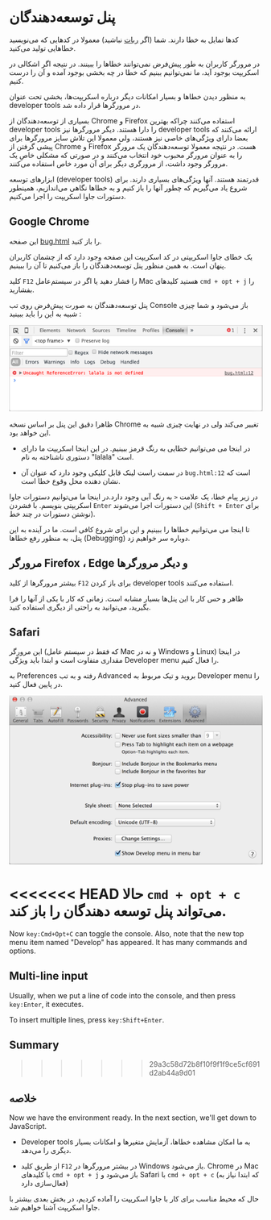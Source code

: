 # پنل توسعه‌دهندگان 

کدها تمایل به خطا دارند. شما (اگر [ربات](https://en.wikipedia.org/wiki/Bender_(Futurama)) نباشید) معمولا در کدهایی که می‌نویسید خطاهایی تولید می‌کنید. 

در مرورگر کاربران به طور پیش‌فرض نمی‌توانند خطاها را ببینند. در نتیجه اگر اشکالی در اسکریپت بوجود آید، ما نمی‌توانیم ببنیم که خطا در چه بخشی بوجود آمده و آن را درست کنیم. 

به منظور دیدن خطاها و بسیار امکانات دیگر درباره اسکریپت‌ها، بخشی تحت عنوان developer tools در مرورگرها قرار داده شد. 

بسیاری از توسعه‌دهندگان از Chrome و Firefox استفاده می‌کنند چراکه بهترین developer tools را دارا هستند. دیگر مرورگرها نیز developer tools ارائه می‌کنند که بعضا دارای ویژگی‌های خاصی نیز هستند، ولی معمولا این تلاش سایز مرورگرها برای پیشی گرفتن از Chrome و Firefox هست. در نتیجه معمولا توسعه‌دهندگان یک مرورگر را به عنوان مرورگر محبوب خود انتخاب می‌کنند و در صورتی که مشکلی خاصِ یک مرورگر وجود داشت، از مرورگری دیگر برای آن مورد خاص استفاده می‌کنند. 

ابزارهای توسعه (developer tools) قدرتمند هستند. آنها ویژگی‌های بسیاری دارند. برای شروع یاد می‌گیریم که چطور آنها را باز کنیم و به خطاها نگاهی می‌اندازیم، همینطور دستورات جاوا اسکریپت را اجرا می‌‌کنیم. 

## Google Chrome

این صفحه [bug.html](bug.html) را باز کنید. 

یک خطای جاوا اسکریپتی در کد اسکریپت این صفحه وجود دارد که از چشمان کاربران پنهان است. به همین منظور پنل توسعه‌دهندگان را باز می‌کنیم تا آن را ببینیم. 

کلید `F12` را فشار دهید یا اگر در سیستم‌عامل Mac هستید کلیدهای `cmd + opt + j` را بفشارید. 

پنل توسعه‌دهندگان به صورت پیش‌فرض روی تب Console باز می‌شود و شما چیزی شبیه به این را باید ببینید : 

![chrome](chrome.png)

ظاهرا دقیق این پنل بر اساس نسخه Chrome تغییر می‌کند ولی در نهایت چیزی شبیه به این خواهد بود. 

- در اینجا می می‌توانیم خطایی به رنگ قرمز ببینیم. در این اینجا اسکریپت ما دارای دستوری ناشناخته به نام "lalala" است. 

- در سمت راست لینک قابل کلیکی وجود دارد که عنوان آن `bug.html:12` است که نشان دهنده محل وقوع خطا است. 

در زیر پیام خطا، یک علامت `<` به رنگ آبی وجود دارد.در اینجا ما می‌توانیم دستورات جاوا اسکریپتی بنویسم. با فشردن `Enter` این دستورات اجرا می‌شوند (`Shift + Enter` برای نوشتن دستورات در چند خط). 

تا اینجا می می‌توانیم خطاها را ببینیم و این برای شروع کافی است. ما در آینده به این پنل، به منظور رفع خطاها (Debugging) دوباره سر خواهیم زد. 

## مرورگر Firefox ، Edge و دیگر مرورگرها  

بیشتر مرورگرها از کلید `F12` برای باز کردن developer tools استفاده می‌کنند. 

ظاهر و حس کار با این پنل‌ها بسیار مشابه است. زمانی که کار با یکی از آنها را فرا بگیرید، می‌توانید به راحتی از دیگری استفاده کنید. 

## Safari

این مرورگر (که فقط در سیستم عامل Mac و نه در Windows و Linux) در اینجا مقداری متفاوت است و ابتدا باید ویژگی Developer menu را فعال کنیم. 

به Preferences رفته و به تب Advanced بروید و تیک مربوط به Developer menu را در پایین فعال کنید. 

![safari](safari.png)

<<<<<<< HEAD
حالا `cmd + opt + c` می‌‌تواند پنل توسعه دهندگان را باز کند. 
=======
Now `key:Cmd+Opt+C` can toggle the console. Also, note that the new top menu item named "Develop" has appeared. It has many commands and options.

## Multi-line input

Usually, when we put a line of code into the console, and then press `key:Enter`, it executes.

To insert multiple lines, press `key:Shift+Enter`.

## Summary
>>>>>>> 29a3c58d72b8f10f9f1f9ce5cf691d2ab44a9d01

## خلاصه

Now we have the environment ready. In the next section, we'll get down to JavaScript.

- Developer tools به ما امکان مشاهده خطاها، آزمایش متغیرها و امکانات بسیار دیگری را می‌دهد. 

- از طریق کلید `F12` در بیشتر مرورگرها در Windows باز می‌شود. Chrome در Mac با کلیدهای `cmd + opt + j` باز می‌شود و Safari با `cmd + opt + c` (که ابتدا نیاز به فعال‌سازی دارد) 

حال که محیط مناسب برای کار با جاوا اسکریپت را آماده کردیم، در بخش بعدی بیشتر با جاوا اسکریپت آشنا خواهیم شد. 